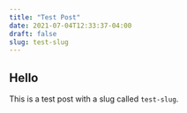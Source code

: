 ```yaml
---
title: "Test Post"
date: 2021-07-04T12:33:37-04:00
draft: false
slug: test-slug
---
```


## Hello

This is a test post with a slug called `test-slug`.
